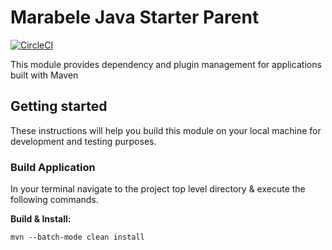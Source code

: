 # Marabele Java Starter Parent

[![CircleCI](https://circleci.com/gh/marabele-africa/marabele-java-starter-parent.svg?style=svg)](https://circleci.com/gh/marabele-africa/marabele-java-starter-parent)

This module provides dependency and plugin management for applications built with Maven

## Getting started

These instructions will help you build this module on your local machine for development and testing purposes.

### Build Application

In your terminal navigate to the project top level directory & execute the following commands.
 
**Build & Install:**

    mvn --batch-mode clean install